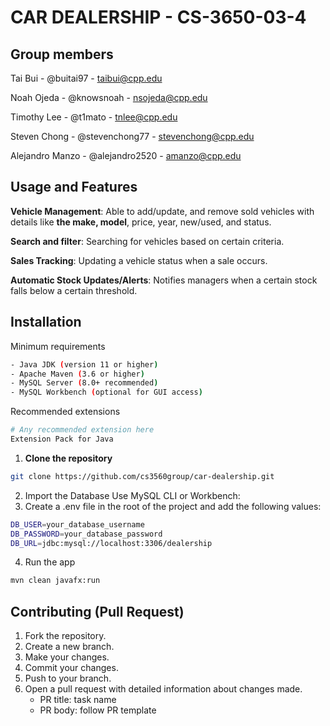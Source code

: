 # CAR DEALERSHIP - CS-3650-03-4

## Group members

Tai Bui - @buitai97 - taibui@cpp.edu

Noah Ojeda - @knowsnoah - nsojeda@cpp.edu

Timothy Lee - @t1mato - tnlee@cpp.edu

Steven Chong - @stevenchong77 - stevenchong@cpp.edu

Alejandro Manzo - @alejandro2520 - amanzo@cpp.edu

## Usage and Features

**Vehicle Management**: Able to add/update, and remove sold vehicles with details like **the make, model**, price, year, new/used, and status.

**Search and filter**: Searching for vehicles based on certain criteria.

**Sales Tracking**: Updating a vehicle status when a sale occurs.

**Automatic Stock Updates/Alerts**: Notifies managers when a certain stock falls below a certain threshold.

## Installation

Minimum requirements

```bash
- Java JDK (version 11 or higher)
- Apache Maven (3.6 or higher)
- MySQL Server (8.0+ recommended)
- MySQL Workbench (optional for GUI access)
```

Recommended extensions

```bash
# Any recommended extension here
Extension Pack for Java
```

1. **Clone the repository**

```bash
git clone https://github.com/cs3560group/car-dealership.git
```

2. Import the Database
   Use MySQL CLI or Workbench:
3. Create a .env file in the root of the project and add the following values:

```bash
DB_USER=your_database_username
DB_PASSWORD=your_database_password
DB_URL=jdbc:mysql://localhost:3306/dealership
```

4. Run the app

```bash
mvn clean javafx:run
```

## Contributing (Pull Request)

1. Fork the repository.
2. Create a new branch.
3. Make your changes.
4. Commit your changes.
5. Push to your branch.
6. Open a pull request with detailed information about changes made.
   - PR title: task name
   - PR body: follow PR template
